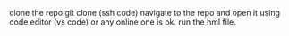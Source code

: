 clone the repo git clone (ssh code)
navigate to the repo and open it using code editor (vs code) or any online one is ok.
run the hml file.
